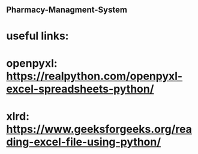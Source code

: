 ## Pharmacy-Managment-System
# useful links:
# openpyxl: https://realpython.com/openpyxl-excel-spreadsheets-python/
# xlrd: https://www.geeksforgeeks.org/reading-excel-file-using-python/
 
  
